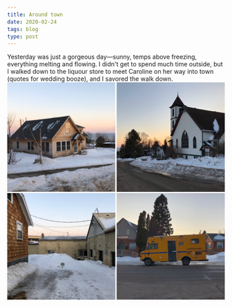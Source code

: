 ```yaml
---
title: Around town
date: 2020-02-24
tags: blog
type: post
---
```

Yesterday was just a gorgeous day&mdash;sunny, temps above freezing, everything melting and flowing. I didn't get to spend much time outside, but I walked down to the liquour store to meet Caroline on her way into town (quotes for wedding booze), and I savored the walk down. 
![around town](photo.jpeg?cropResize=800,800)
